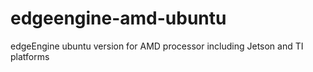 # edgeengine-amd-ubuntu
edgeEngine ubuntu version for AMD processor including Jetson and TI platforms
